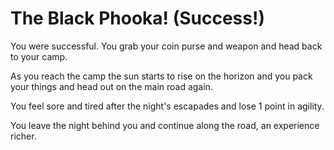 # The Black Phooka! (Success!)

You were successful. You grab your coin purse and weapon and head back to your camp.

As you reach the camp the sun starts to rise on the horizon and you pack your things and head out on the main road again.

You feel sore and tired after the night's escapades and lose 1 point in agility.

You leave the night behind you and continue along the road, an experience richer.
